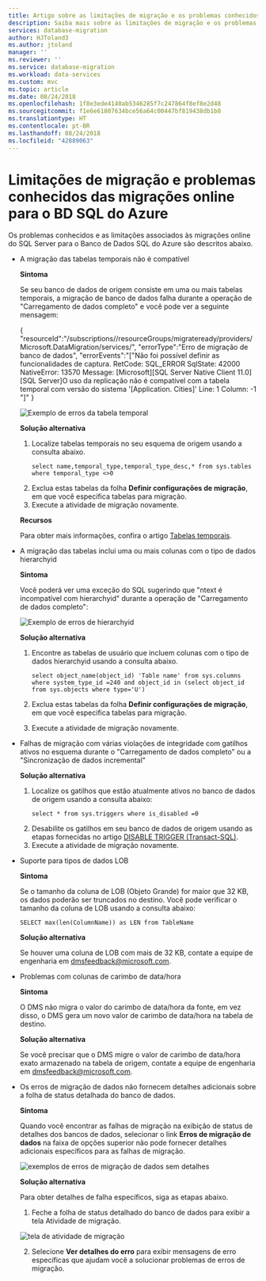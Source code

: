 ```yaml
---
title: Artigo sobre as limitações de migração e os problemas conhecidos das migrações online para o Banco de Dados SQL do Azure | Microsoft Docs
description: Saiba mais sobre as limitações de migração e os problemas conhecidos das migrações online para o Banco de Dados SQL do Azure.
services: database-migration
author: HJToland3
ms.author: jtoland
manager: ''
ms.reviewer: ''
ms.service: database-migration
ms.workload: data-services
ms.custom: mvc
ms.topic: article
ms.date: 08/24/2018
ms.openlocfilehash: 1f8e3ede4140ab5346285f7c247864f8ef8e2d48
ms.sourcegitcommit: f1e6e61807634bce56a64c00447bf819438db1b8
ms.translationtype: HT
ms.contentlocale: pt-BR
ms.lasthandoff: 08/24/2018
ms.locfileid: "42889063"
---
```

# <a name="known-issuesmigration-limitations-with-online-migrations-to-azure-sql-db"></a>Limitações de migração e problemas conhecidos das migrações online para o BD SQL do Azure

Os problemas conhecidos e as limitações associados às migrações online do SQL Server para o Banco de Dados SQL do Azure são descritos abaixo.

- A migração das tabelas temporais não é compatível

    **Sintoma**

    Se seu banco de dados de origem consiste em uma ou mais tabelas temporais, a migração de banco de dados falha durante a operação de "Carregamento de dados completo" e você pode ver a seguinte mensagem:

    { "resourceId":"/subscriptions/<subscription id>/resourceGroups/migrateready/providers/Microsoft.DataMigration/services/<DMS Service name>", "errorType":"Erro de migração de banco de dados", "errorEvents":"["Não foi possível definir as funcionalidades de captura. RetCode: SQL_ERROR SqlState: 42000 NativeError: 13570 Message: [Microsoft][SQL Server Native Client 11.0][SQL Server]O uso da replicação não é compatível com a tabela temporal com versão do sistema '[Application. Cities]' Line: 1 Column: -1 "]" }
 
   ![Exemplo de erros da tabela temporal](media\known-issues-azure-sql-online\dms-temporal-tables-errors.png)

   **Solução alternativa**

   1. Localize tabelas temporais no seu esquema de origem usando a consulta abaixo.
        ``` 
       select name,temporal_type,temporal_type_desc,* from sys.tables where temporal_type <>0
        ```
   2. Exclua estas tabelas da folha **Definir configurações de migração**, em que você especifica tabelas para migração.
   3. Execute a atividade de migração novamente.

    **Recursos**

    Para obter mais informações, confira o artigo [Tabelas temporais](https://docs.microsoft.com/sql/relational-databases/tables/temporal-tables?view=sql-server-2017).
 
- A migração das tabelas inclui uma ou mais colunas com o tipo de dados hierarchyid

    **Sintoma**

    Você poderá ver uma exceção do SQL sugerindo que "ntext é incompatível com hierarchyid" durante a operação de "Carregamento de dados completo":
     
    ![Exemplo de erros de hierarchyid](media\known-issues-azure-sql-online\dms-hierarchyid-errors.png)

    **Solução alternativa**

    1. Encontre as tabelas de usuário que incluem colunas com o tipo de dados hierarchyid usando a consulta abaixo.

        ``` 
        select object_name(object_id) 'Table name' from sys.columns where system_type_id =240 and object_id in (select object_id from sys.objects where type='U')
        ``` 

    2.  Exclua estas tabelas da folha **Definir configurações de migração**, em que você especifica tabelas para migração.
    3.  Execute a atividade de migração novamente.

- Falhas de migração com várias violações de integridade com gatilhos ativos no esquema durante o "Carregamento de dados completo" ou a "Sincronização de dados incremental"

    **Solução alternativa**
    1. Localize os gatilhos que estão atualmente ativos no banco de dados de origem usando a consulta abaixo:
        ```
        select * from sys.triggers where is_disabled =0
        ```
    2.  Desabilite os gatilhos em seu banco de dados de origem usando as etapas fornecidas no artigo [DISABLE TRIGGER (Transact-SQL)](https://docs.microsoft.com/sql/t-sql/statements/disable-trigger-transact-sql?view=sql-server-2017).
    3.  Execute a atividade de migração novamente.

- Suporte para tipos de dados LOB

    **Sintoma**

    Se o tamanho da coluna de LOB (Objeto Grande) for maior que 32 KB, os dados poderão ser truncados no destino. Você pode verificar o tamanho da coluna de LOB usando a consulta abaixo: 

    ``` 
    SELECT max(len(ColumnName)) as LEN from TableName
    ```

    **Solução alternativa**

    Se houver uma coluna de LOB com mais de 32 KB, contate a equipe de engenharia em [dmsfeedback@microsoft.com](mailto:dmsfeedback@microsoft.com).

- Problemas com colunas de carimbo de data/hora

    **Sintoma**

    O DMS não migra o valor do carimbo de data/hora da fonte, em vez disso, o DMS gera um novo valor de carimbo de data/hora na tabela de destino.

    **Solução alternativa**

    Se você precisar que o DMS migre o valor de carimbo de data/hora exato armazenado na tabela de origem, contate a equipe de engenharia em [dmsfeedback@microsoft.com](mailto:dmsfeedback@microsoft.com).

- Os erros de migração de dados não fornecem detalhes adicionais sobre a folha de status detalhada do banco de dados.

    **Sintoma**

    Quando você encontrar as falhas de migração na exibição de status de detalhes dos bancos de dados, selecionar o link **Erros de migração de dados** na faixa de opções superior não pode fornecer detalhes adicionais específicos para as falhas de migração.

     ![exemplos de erros de migração de dados sem detalhes](media\known-issues-azure-sql-online\dms-data-migration-errors-no-details.png)

    **Solução alternativa**

    Para obter detalhes de falha específicos, siga as etapas abaixo.

    1.  Feche a folha de status detalhado do banco de dados para exibir a tela Atividade de migração.

     ![tela de atividade de migração](media\known-issues-azure-sql-online\dms-migration-activity-screen.png)

    2. Selecione **Ver detalhes do erro** para exibir mensagens de erro específicas que ajudam você a solucionar problemas de erros de migração.

